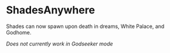 # ShadesAnywhere

Shades can now spawn upon death in dreams, White Palace, and Godhome.

*Does not currently work in Godseeker mode*

